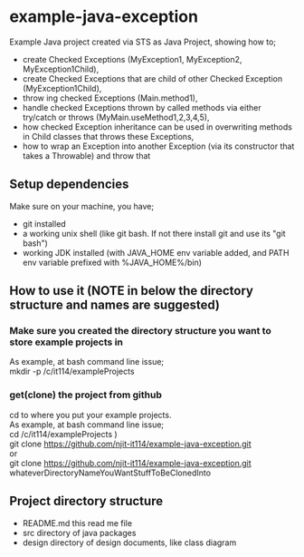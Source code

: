 # example-java-exception
Example Java project created via STS as Java Project, showing how to;
- create Checked Exceptions (MyException1, MyException2, MyException1Child), 
- create Checked Exceptions that are child of other Checked Exception (MyException1Child),
- throw ing checked Exceptions (Main.method1), 
- handle checked Exceptions thrown by called methods via either try/catch or throws (MyMain.useMethod1,2,3,4,5), 
- how checked Exception inheritance can be used in overwriting methods in Child classes that throws these Exceptions,
- how to wrap an Exception into another Exception (via its constructor that takes a Throwable) and throw that

## Setup dependencies
Make sure on your machine, you have;
- git installed
- a working unix shell (like git bash. If not there install git and use its "git bash")
- working JDK installed (with JAVA_HOME env variable added, and PATH env variable prefixed with %JAVA_HOME%/bin)

## How to use it  (NOTE in below the directory structure and names are suggested)
### Make sure you created the directory structure you want to store example projects in
As example, at bash command line issue;<br>
mkdir -p /c/it114/exampleProjects

### get(clone) the project from github
cd to where you put your example projects.<br>
As example, at bash command line issue;<br>
cd /c/it114/exampleProjects ) <br>
git clone https://github.com/njit-it114/example-java-exception.git <br>
or<br>
git clone https://github.com/njit-it114/example-java-exception.git  whateverDirectoryNameYouWantStuffToBeClonedInto

## Project directory structure
- README.md this read me file
- src directory of java packages
- design directory of design documents, like class diagram
